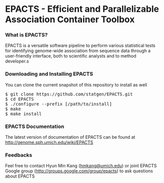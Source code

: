 # EPACTS - Efficient and Parallelizable Association Container Toolbox

### What is EPACTS?

EPACTS is a versatile software pipeline to perform various statistical tests for identifying genome-wide association from sequence data through a user-friendly interface, both to scientific analysts and to method developer.s

### Downloading and Installing EPACTS

You can clone the current snapshot of this repository to install as well

<pre>
$ git clone https://github.com/statgen/EPACTS.git
$ cd EPACTS
$ ./configure --prefix [/path/to/install]
$ make
$ make install
</pre>

### EPACTS Documentation

The latest version of documentation of EPACTS can be found at
http://genome.sph.umich.edu/wiki/EPACTS

### Feedbacks

Feel free to contact Hyun Min Kang (hmkang@umich.edu) or joint EPACTS Google group (http://groups.google.com/group/epacts) to ask questions about EPACTS